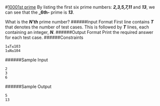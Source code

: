 #[10001st prime](https://www.hackerrank.com/contests/projecteuler/challenges/euler007)
By listing the first six prime numbers: **_2,3,5,7,11_** and **_13_**, we can see that the **_6th-** prime is **_13_**.

What is the **_N'th_** prime number?
######Input Format
First line contains **_T_** that denotes the number of test cases. This is followed by **_T_** lines, each containing an integer, **_N_**.
######Output Format
Print the required answer for each test case.
######Constraints
```shell
1≤T≤103
1≤N≤104
```
######Sample Input
```shell
2
3
6
```
######Sample Output
```shell
5
13
```
